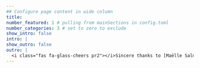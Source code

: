 ```yaml
---
## Configure page content in wide column
title: 
number_featured: 1 # pulling from mainSections in config.toml
number_categories: 3 # set to zero to exclude
show_intro: false
intro: | 
show_outro: false
outro: |
  <i class="fas fa-glass-cheers pr2"></i>Sincere thanks to [Maëlle Salmon](https://masalmon.eu/) for her help naming this Hugo theme!
---
```


